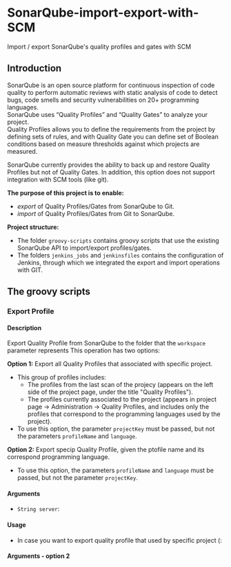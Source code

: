 # SonarQube-import-export-with-SCM
Import / export SonarQube's quality profiles and gates with SCM

## Introduction
SonarQube is an open source platform for continuous inspection of code quality to perform automatic reviews with static analysis of code to detect bugs, code smells and security vulnerabilities on 20+ programming languages.  
SonarQube uses “Quality Profiles” and “Quality Gates” to analyze your project.  
Quality Profiles allows you to define the requirements from the project by defining sets of rules, and with Quality Gate you can define set of Boolean conditions based on measure thresholds against which projects are measured.

SonarQube currently provides the ability to back up and restore Quality Profiles but not of Quality Gates. In addition, this option does not support integration with SCM tools (like git).

**The purpose of this project is to enable:**
- *export* of Quality Profiles/Gates from SonarQube to Git.
- *import* of Quality Profiles/Gates from Git to SonarQube.

**Project structure:**
- The folder `groovy-scripts` contains groovy scripts that use the existing SonarQube API to import/export profiles/gates.
- The folders `jenkins_jobs` and `jenkinsfiles` contains the configuration of Jenkins, through which we integrated the export and import operations with GIT.

## The groovy scripts

### Export Profile
#### Description
Export Quality Profile from SonarQube to the folder that the `workspace` parameter represents 
This operation has two options:

**Option 1:** Export all Quality Profiles that associated with specific project.  
- This group of profiles includes:  
  - The profiles from the last scan of the projecy (appears on the left side of the project page, under the title "Quality Profiles").  
  - The profiles currently associated to the project (appears in project page -> Administration -> Quality Profiles, and includes only the profiles that correspond to the programming languages used by the project).  
-  To use this option, the parameter `projectKey` must be passed, but not the parameters `profileName` and `language`.  

**Option 2:** Export specip Quality Profile, given the ptofile name and its correspond programming language.
- To use this option, the parameters `profileName` and `language` must be passed, but not the parameter `projectKey`.  

#### Arguments
- `String server`:

#### Usage
- In case you want to export quality profile that used by specific project (:


#### Arguments - option 2


